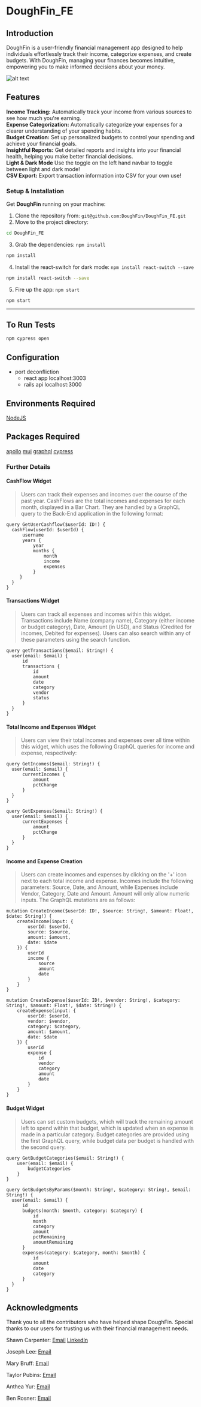 # DoughFin_FE

## Introduction
DoughFin is a user-friendly financial management app designed to help individuals effortlessly track their income, categorize expenses, and create budgets. With DoughFin, managing your finances becomes intuitive, empowering you to make informed decisions about your money.

![alt text](<Screenshot 2024-02-29 at 8.32.41 PM.png>)

## Features
**Income Tracking:** Automatically track your income from various sources to see how much you're earning.<br>
**Expense Categorization:** Automatically categorize your expenses for a clearer understanding of your spending habits.<br>
**Budget Creation:** Set up personalized budgets to control your spending and achieve your financial goals.<br>
**Insightful Reports:** Get detailed reports and insights into your financial health, helping you make better financial decisions.<br>
**Light & Dark Mode** Use the toggle on the left hand navbar to toggle between light and dark mode!<br>
**CSV Export:** Export transaction information into CSV for your own use!

### Setup & Installation

Get **DoughFin** running on your machine:

1. Clone the repository from: `git@github.com:DoughFin/DoughFin_FE.git`
2. Move to the project directory:
 ```bash
cd DoughFin_FE
``` 
3. Grab the dependencies: `npm install`
 ```bash
npm install
``` 

4. Install the react-switch for dark mode: `npm install react-switch --save`
 ```bash
npm install react-switch --save
``` 

5. Fire up the app: `npm start`
```bash
npm start
``` 
----------------

## To Run Tests
```bash
npm cypress open
```

## Configuration
* port deconfliction
  * react app localhost:3003
  * rails api localhost:3000

## Environments Required
[NodeJS](https://nodejs.org/en)

## Packages Required
[apollo](https://www.npmjs.com/package/@apollo/client)
[mui](https://www.npmjs.com/package/@mui/material)
[graphql](https://www.npmjs.com/package/graphql)
[cypress](https://www.npmjs.com/package/cypress)

### Further Details
#### CashFlow Widget
> Users can track their expenses and incomes over the course of the past year. CashFlows are the total incomes and expenses for each month, displayed in a Bar Chart. They are handled by a GraphQL query to the Back-End application in the following format:
```
query GetUserCashflow($userId: ID!) {
  cashFlow(userId: $userId) {
      username
      years {
          year
          months {
              month
              income
              expenses
          }
     }
  }
}
```
#### Transactions Widget
> Users can track all expenses and incomes within this widget. Transactions include Name (company name), Category (either income or budget category), Date, Amount (in USD), and Status (Credited for incomes, Debited for expenses). Users can also search within any of these parameters using the search function.
```
query getTransactions($email: String!) {
  user(email: $email) {
      id
      transactions {
          id
          amount
          date
          category
          vendor
          status
      }
  }
}
```

#### Total Income and Expenses Widget
> Users can view their total incomes and expenses over all time within this widget, which uses the following GraphQL queries for income and expense, respectively:
```
query GetIncomes($email: String!) {
  user(email: $email) {
      currentIncomes {
          amount
          pctChange
      }
  }
}
```

```
query GetExpenses($email: String!) {
  user(email: $email) {
      currentExpenses {
          amount
          pctChange
      }
  }
}
```
#### Income and Expense Creation
> Users can create incomes and expenses by clicking on the '+' icon next to each total income and expense. Incomes include the following parameters: Source, Date, and Amount, while Expenses include Vendor, Category, Date and Amount. Amount will only allow numeric inputs. The GraphQL mutations are as follows:

```
mutation CreateIncome($userId: ID!, $source: String!, $amount: Float!, $date: String!) {
    createIncome(input: {
        userId: $userId,
        source: $source,
        amount: $amount,
        date: $date
    }) {
        userId
        income {
            source
            amount
            date
        }
    }
}
```

```
mutation CreateExpense($userId: ID!, $vendor: String!, $category: String!, $amount: Float!, $date: String!) {
    createExpense(input: {
        userId: $userId,
        vendor: $vendor,
        category: $category,
        amount: $amount,
        date: $date
    }) {
        userId
        expense {
            id
            vendor
            category
            amount
            date
        }
    }
}
```


#### Budget Widget
> Users can set custom budgets, which will track the remaining amount left to spend within that budget, which is updated when an expense is made in a particular category. Budget categories are provided using the first GraphQL query, while budget data per budget is handled with the second query.
```
query GetBudgetCategories($email: String!) {
    user(email: $email) {
        budgetCategories
    }
}
```

```
query GetBudgetsByParams($month: String!, $category: String!, $email: String!) {
  user(email: $email) {
      id
      budgets(month: $month, category: $category) {
          id
          month
          category
          amount
          pctRemaining
          amountRemaining
      }
      expenses(category: $category, month: $month) {
          id
          amount
          date
          category
      }
  }
}
```

## Acknowledgments
Thank you to all the contributors who have helped shape DoughFin.
Special thanks to our users for trusting us with their financial management needs.

Shawn Carpenter: [Email](shawncarpenter.co@gmail.com) [LinkedIn](https://www.linkedin.com/in/shawndcarpenter/)

Joseph Lee: [Email](jhjlee702@gmail.com)

Mary Bruff: [Email](marybruff5@gmail.com)

Taylor Pubins: [Email](tpubz@icloud.com)

Anthea Yur: [Email](acyur6@gmail.com)

Ben Rosner: [Email](ben.rosner.williamsburg@gmail.com)